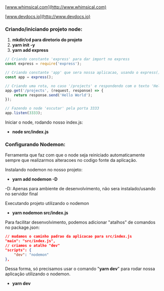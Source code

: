 [www.whimsical.com](http://www.whimsical.com)

[www.devdocs.io](http://www.devdocs.io)

### Criando/iniciando projeto node:

1. **mkdir/cd para diretorio do projeto**
2. **yarn init -y**
3. **yarn add express**

```jsx
// Criando constante 'express' para dar import no express
const express = require('express');

// Criando constante 'app' que sera nossa aplicacao, usando o express()
const app = express();

// Criando uma rota, no caso '/projects' e respondendo com o texto 'Hello World'
app.get('/projects', (request, response) => {
    return response.send('Hello World');
});

// Fazendo o node 'escutar' pela porta 3333
app.listen(3333);
```

Iniciar o node, rodando nosso index.js:

- **node src/index.js**

### Configurando Nodemon:

Ferramenta que faz com que o node seja reiniciado automaticamente sempre que realizarmos alteracoes no codigo fonte da aplicação.

Instalando nodemon no nosso projeto:

- **yarn add nodemon -D**

-D: Apenas para ambiente de desenvolvimento, não sera instalado/usando no servidor final

Executando projeto utilizando o nodemon

- **yarn nodemon src/index.js**

Para facilitar desenvolvimento, podemos adicionar "atalhos" de comandos no package.json:

```json
// mudamos o caminho padrao da aplicacao para src/index.js
"main": "src/index.js",
// criamos o atalho "dev"
"scripts": {
    "dev": "nodemon"
},
```

Dessa forma, só precisamos usar o comando "**yarn dev**" para rodar nossa aplicação utilizando o nodemon.

- **yarn dev**
